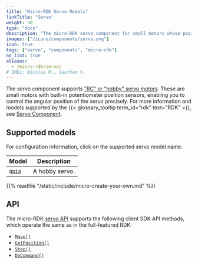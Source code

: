 ```yaml
---
title: "Micro-RDK Servo Models"
linkTitle: "Servo"
weight: 30
type: "docs"
description: "The micro-RDK servo component for small motors whose position you can precisely control."
images: ["/icons/components/servo.svg"]
icon: true
tags: ["servo", "components", "micro-rdk"]
no_list: true
aliases:
  - /micro-rdk/servo/
# SMEs: Nicolas M., Gautham V.
---
```


The servo component supports ["RC" or "hobby" servo motors](https://learn.adafruit.com/adafruit-motor-selection-guide/rc-servos).
These are small motors with built-in potentiometer position sensors, enabling you to control the angular position of the servo precisely.
For more information and models supported by the {{< glossary_tooltip term_id="rdk" text="RDK" >}}, see [Servo Component](/components/servo/).

## Supported models

For configuration information, click on the supported servo model name:

<!-- prettier-ignore -->
| Model | Description |
| ----- | ----------- |
| [`gpio`](gpio/) | A hobby servo. |

{{% readfile "/static/include/micro-create-your-own.md" %}}

## API

The micro-RDK [servo API](/components/servo/#api) supports the following client SDK API methods, which operate the same as in the full-featured RDK:

- [`Move()`](/components/servo/#move)
- [`GetPosition()`](/components/servo/#getposition)
- [`Stop()`](/components/servo/#stop)
- [`DoCommand()`](/components/servo/#docommand)
